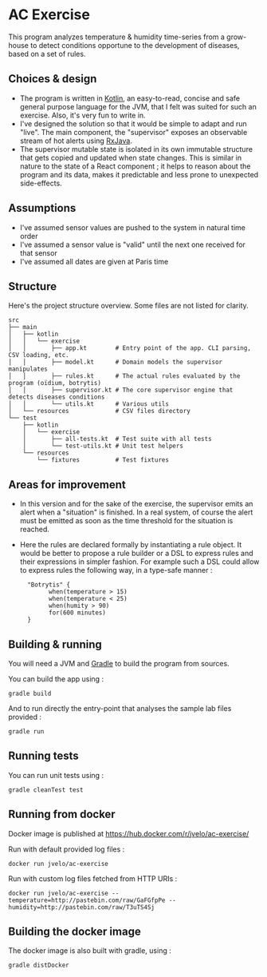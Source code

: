 AC Exercise
===========

This program analyzes temperature & humidity time-series from a grow-house to detect conditions opportune
to the development of diseases, based on a set of rules.

Choices & design
----------------

* The program is written in [Kotlin](kotlinlang.org), an easy-to-read, concise and safe general
purpose language for the JVM, that I felt was suited for such an exercise. Also, it's very fun to write in.
* I've designed the solution so that it would be simple to adapt and run "live". The main component,
the "supervisor" exposes an observable stream of hot alerts using [RxJava](https://github.com/ReactiveX/RxJava).
* The supervisor mutable state is isolated in its own immutable structure that gets copied and updated when state
 changes. This is similar in nature to the state of a React component ; it helps to reason about the program and its
 data, makes it predictable and less prone to unexpected side-effects.

Assumptions
-----------

* I've assumed sensor values are pushed to the system in natural time order
* I've assumed a sensor value is "valid" until the next one received for that sensor
* I've assumed all dates are given at Paris time

Structure
---------

Here's the project structure overview. Some files are not listed for clarity.

```
src
├── main
│   ├── kotlin
│   │   └── exercise
│   │       ├── app.kt        # Entry point of the app. CLI parsing, CSV loading, etc.
│   │       ├── model.kt      # Domain models the supervisor manipulates
│   │       ├── rules.kt      # The actual rules evaluated by the program (oïdium, botrytis)
│   │       ├── supervisor.kt # The core supervisor engine that detects diseases conditions
│   │       └── utils.kt      # Various utils
│   └── resources             # CSV files directory
└── test
    ├── kotlin
    │   └── exercise
    │       ├── all-tests.kt  # Test suite with all tests
    │       └── test-utils.kt # Unit test helpers
    └── resources
        └── fixtures          # Test fixtures
```

Areas for improvement
---------------------

* In this version and for the sake of the exercise, the supervisor emits an alert when a "situation"
 is finished. In a real system, of course the alert must be emitted as soon as the time threshold
 for the situation is reached.
* Here the rules are declared formally by instantiating a rule object. It would be better to propose
 a rule builder or a DSL to express rules and their expressions in simpler fashion.
 For example such a DSL could allow to express rules the following way, in a type-safe manner :

        "Botrytis" {
			  when(temperature > 15)
			  when(temperature < 25)
			  when(humity > 90)
			  for(600 minutes)
        }

Building & running
------------------

You will need a JVM and [Gradle](https://gradle.org/gradle-download/) to build the program from sources.

You can build the app using :

```
gradle build
```

And to run directly the entry-point that analyses the sample lab files provided :

```
gradle run
```

Running tests
-------------

You can run unit tests using :

```
gradle cleanTest test
```

Running from docker
-------------------

Docker image is published at https://hub.docker.com/r/jvelo/ac-exercise/

Run with default provided log files :

```
docker run jvelo/ac-exercise
```

Run with custom log files fetched from HTTP URIs :

```
docker run jvelo/ac-exercise --temperature=http://pastebin.com/raw/GaFGfpPe --humidity=http://pastebin.com/raw/T3uTS4Sj
```

Building the docker image
-------------------------

The docker image is also built with gradle, using :

```
gradle distDocker
```